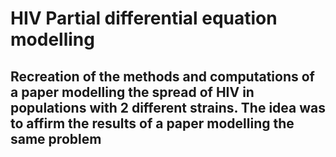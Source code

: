 # HIV Partial differential equation modelling
## Recreation of the methods and computations of a paper modelling the spread of HIV in populations with 2 different strains. The idea was to affirm the results of a paper modelling the same problem
